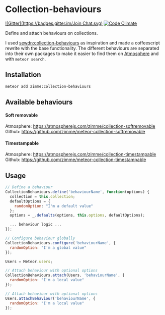 # Collection-behaviours

[![Gitter](https://badges.gitter.im/Join Chat.svg)](https://gitter.im/zimme/meteor-collection-behaviours_medium=badge&utm_campaign=pr-badge)
[![Code Climate](https://img.shields.io/codeclimate/github/zimme/meteor-collection-behaviours.svg?style=flat)](https://codeclimate.com/github/zimme/meteor-collection-behaviours)

Define and attach behaviours on collections.

I used
[sewdn:collection-behaviours](https://github.com/Sewdn/meteor-collection-behaviours)
as inspiration and made a coffeescript rewrite with the base functionality.
The different behaviours are separated into their own packages to make it
easier to find them on [Atmosphere](http://atmospherejs.com) and with `meteor search`.

## Installation

```sh
meteor add zimme:collection-behaviours
```

## Available behaviours

#### Soft removable

Atmosphere: https://atmospherejs.com/zimme/collection-softremovable  
Github: https://github.com/zimme/meteor-collection-softremovable

#### Timestampable

Atmosphere: https://atmospherejs.com/zimme/collection-timestampable  
Github: https://github.com/zimme/meteor-collection-timestampable

## Usage

```js
// Define a behaviour
CollectionBehaviours.define('behaviourName', function(options) {
  collection = this.collection;
  defaultOptions = {
    randomOption: "I'm a default value"
  };
  options = _.defaults(options, this.options, defaultOptions);

  ... behaviour logic ...
});

// Configure behaviour globally
CollectionBehaviours.configure('behaviourName', {
  randomOption: "I'm a global value"
});

Users = Meteor.users;

// Attach behaviour with optional options
CollectionBehaviours.attach(Users, 'behaviourName', {
  randomOption: "I'm a local value"
});

// Attach behaviour with optional options
Users.attachBehaviour('behaviourName', {
  randomOption: "I'm a local value"
});
```
